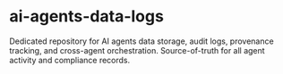 # ai-agents-data-logs
Dedicated repository for AI agents data storage, audit logs, provenance tracking, and cross-agent orchestration. Source-of-truth for all agent activity and compliance records.

